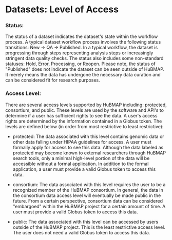 # Datasets: Level of Access

### Status:
The status of a dataset indicates the dataset's state within the workflow process.  A typical dataset workflow process involves the following status transitions: New -> QA -> Published.  In a typical workflow, the dataset is progressing through steps representing analysis steps or increasingly stringent data quality checks.  The status also includes some non-standard statuses: Hold, Error, Processing, or Reopen.  Please note, the status of "Published" does not indicate the dataset can be seen outside of HuBMAP.  It merely means the data has undergone the necessary data curation and can be considered fit for research purposes.

### Access Level:
There are several access levels supported by HuBMAP including: protected, consortium, and public.  These levels are used by the software and API's to determine if a user has sufficient rights to see the data.  A user's access rights are determined by the information contained in a Globus token.  The levels are defined below (in order from most restrictive to least restrictive):

- protected: 
The data associated with this level contains genomic data or other data falling under HIPAA guidelines for access.  A user must formally apply for access to see this data.  Although the data labeled as protected may become known to external researchers through HuBMAP search tools, only a minimal high-level portion of the data will be accessible without a formal application.  In addition to the formal application, a user must provide a valid Globus token to access this data.

- consortium:
The data associated with this level requires the user to be a recognized member of the HuBMAP consortium.  In general, the data in the consortium data access level will eventually be made public in the future.  From a certain perspective, consortium data can be considered "embargoed" within the HuBMAP project for a certain amount of time.  A user must provide a valid Globus token to access this data.

- public:
The data associated with this level can be accessed by users outside of the HuBMAP project.  This is the least restrictive access level.  The user does not need a valid Globus token to access this data.
